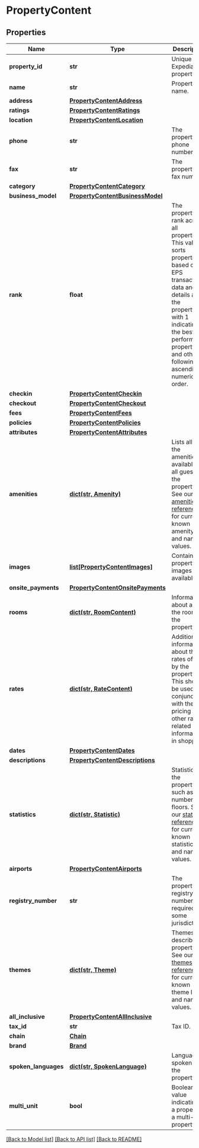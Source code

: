 # PropertyContent

## Properties
Name | Type | Description | Notes
------------ | ------------- | ------------- | -------------
**property_id** | **str** | Unique Expedia property ID. | [optional] 
**name** | **str** | Property name. | [optional] 
**address** | [**PropertyContentAddress**](PropertyContentAddress.md) |  | [optional] 
**ratings** | [**PropertyContentRatings**](PropertyContentRatings.md) |  | [optional] 
**location** | [**PropertyContentLocation**](PropertyContentLocation.md) |  | [optional] 
**phone** | **str** | The property&#39;s phone number. | [optional] 
**fax** | **str** | The property&#39;s fax number. | [optional] 
**category** | [**PropertyContentCategory**](PropertyContentCategory.md) |  | [optional] 
**business_model** | [**PropertyContentBusinessModel**](PropertyContentBusinessModel.md) |  | [optional] 
**rank** | **float** | The property’s rank across all properties. This value sorts properties based on EPS transactional data and details about the property, with 1 indicating the best-performing property and others following in ascending numerical order. | [optional] 
**checkin** | [**PropertyContentCheckin**](PropertyContentCheckin.md) |  | [optional] 
**checkout** | [**PropertyContentCheckout**](PropertyContentCheckout.md) |  | [optional] 
**fees** | [**PropertyContentFees**](PropertyContentFees.md) |  | [optional] 
**policies** | [**PropertyContentPolicies**](PropertyContentPolicies.md) |  | [optional] 
**attributes** | [**PropertyContentAttributes**](PropertyContentAttributes.md) |  | [optional] 
**amenities** | [**dict(str, Amenity)**](Amenity.md) | Lists all of the amenities available for all guests at the property. See our [amenities reference](https://developer.expediapartnersolutions.com/reference/content-reference-lists-2-3/) for current known amenity ID and name values. | [optional] 
**images** | [**list[PropertyContentImages]**](PropertyContentImages.md) | Contains all property images available. | [optional] 
**onsite_payments** | [**PropertyContentOnsitePayments**](PropertyContentOnsitePayments.md) |  | [optional] 
**rooms** | [**dict(str, RoomContent)**](RoomContent.md) | Information about all of the rooms at the property. | [optional] 
**rates** | [**dict(str, RateContent)**](RateContent.md) | Additional information about the rates offered by the property. This should be used in conjunction with the pricing and other rate-related information in shopping. | [optional] 
**dates** | [**PropertyContentDates**](PropertyContentDates.md) |  | [optional] 
**descriptions** | [**PropertyContentDescriptions**](PropertyContentDescriptions.md) |  | [optional] 
**statistics** | [**dict(str, Statistic)**](Statistic.md) | Statistics of the property, such as number of floors. See our [statistics reference](https://developer.expediapartnersolutions.com/reference/content-reference-lists-2-3/) for current known statistics ID and name values. | [optional] 
**airports** | [**PropertyContentAirports**](PropertyContentAirports.md) |  | [optional] 
**registry_number** | **str** | The property&#39;s registry number required by some jurisdictions. | [optional] 
**themes** | [**dict(str, Theme)**](Theme.md) | Themes that describe the property. See our [themes reference](https://developer.expediapartnersolutions.com/reference/content-reference-lists-2-3/) for current known theme ID and name values. | [optional] 
**all_inclusive** | [**PropertyContentAllInclusive**](PropertyContentAllInclusive.md) |  | [optional] 
**tax_id** | **str** | Tax ID. | [optional] 
**chain** | [**Chain**](Chain.md) |  | [optional] 
**brand** | [**Brand**](Brand.md) |  | [optional] 
**spoken_languages** | [**dict(str, SpokenLanguage)**](SpokenLanguage.md) | Languages spoken at the property. | [optional] 
**multi_unit** | **bool** | Boolean value indicating if a property is a multi-unit property. | [optional] 

[[Back to Model list]](../README.md#documentation-for-models) [[Back to API list]](../README.md#documentation-for-api-endpoints) [[Back to README]](../README.md)


